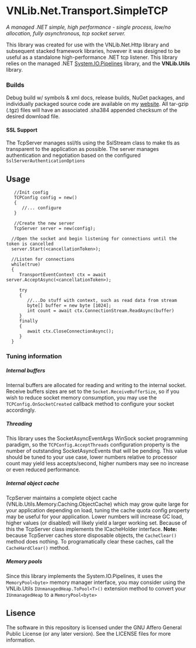 # VNLib.Net.Transport.SimpleTCP

_A managed .NET simple, high performance - single process, low/no allocation, fully asynchronous, tcp socket server._ 

This library was created for use with the VNLib.Net.Http library and subsequent stacked framework libraries, however it was designed to be useful as a standalone high-performance .NET tcp listener. This library relies on the managed .NET [System.IO.Pipelines](https://github.com/dotnet/docs/blob/main/docs/standard/io/pipelines.md) library, and the **VNLib.Utils** library. 

### Builds
Debug build w/ symbols & xml docs, release builds, NuGet packages, and individually packaged source code are available on my [website](https://www.vaughnnugent.com/resources/software). All tar-gzip (.tgz) files will have an associated .sha384 appended checksum of the desired download file.

#### SSL Support
The TcpServer manages ssl/tls using the SslStream class to make tls as transparent to the application as possible. The server manages authentication and negotiation based on the configured `SslServerAuthenticationOptions` 

## Usage

```programming language C#
   //Init config
   TCPConfig config = new()
   {
      //... configure
   }
  
   //Create the new server 
   TcpServer server = new(config);
   
  //Open the socket and begin listening for connections until the token is cancelled
  server.Start(<cancellationToken>);
 
  //Listen for connections 
  while(true)
  {
     TransportEventContext ctx = await server.AcceptAsync(<cancellationToken>);
     
     try
     {
        //...Do stuff with context, such as read data from stream
        byte[] buffer = new byte [1024];
        int count = await ctx.ConnectionStream.ReadAsync(buffer)
     }
     finally
     {
        await ctx.CloseConnectionAsync();
     }
  }
```


### Tuning information

##### Internal buffers
Internal buffers are allocated for reading and writing to the internal socket. Receive buffers sizes are set to the `Socket.ReceiveBufferSize`,
so if you wish to reduce socket memory consumption, you may use the `TCPConfig.OnSocketCreated` callback method to configure your socket accordingly.

##### Threading
This library uses the SocketAsyncEventArgs WinSock socket programming paradigm, so the `TCPConfig.AcceptThreads` configuration property is the number of outstanding SocketAsyncEvents that will be pending. This value should be tuned to your use case, lower numbers relative to processor count may yield less accepts/second, higher numbers may see no increase or even reduced performance. 

##### Internal object cache
TcpServer maintains a complete object cache (VNLib.Utils.Memory.Caching.ObjectCache) which may grow quite large for your application depending on load, tuning the cache quota config property may be useful for your application. Lower numbers will increase GC load, higher values (or disabled) will likely yield a larger working set. Because of this the TcpServer class implements the ICacheHolder interface. **Note:** because TcpServer caches store disposable objects, the `CacheClear()` method does nothing. To programatically clear these caches, call the `CacheHardClear()` method.

##### Memory pools
Since this library implements the System.IO.Pipelines, it uses the `MemoryPool<byte>`  memory manager interface, you may consider using the VNLib.Utils `IUnmanagedHeap.ToPool<T>()` extension method to convert your `IUnmanagedHeap` to a `MemoryPool<byte>`

## Lisence 
The software in this repository is licensed under the GNU Affero General Public License (or any later version).
See the LICENSE files for more information.